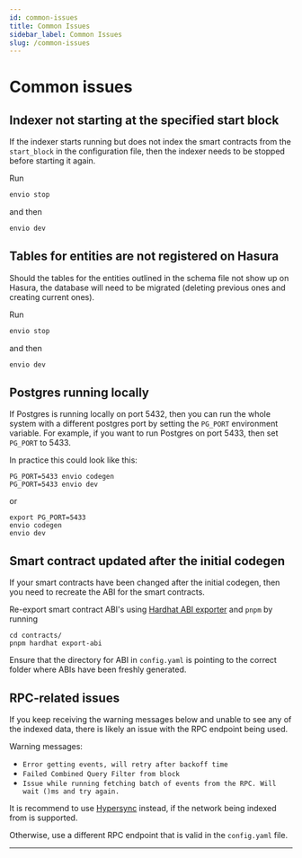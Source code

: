 ```yaml
---
id: common-issues
title: Common Issues
sidebar_label: Common Issues
slug: /common-issues
---
```


# Common issues

## Indexer not starting at the specified start block

If the indexer starts running but does not index the smart contracts from the `start_block` in the configuration file, then the indexer needs to be stopped before starting it again.

Run

```bash
envio stop
```

and then

```bash
envio dev
```

## Tables for entities are not registered on Hasura

Should the tables for the entities outlined in the schema file not show up on Hasura, the database will need to be migrated (deleting previous ones and creating current ones).

Run

```bash
envio stop
```

and then

```bash
envio dev
```

## Postgres running locally

If Postgres is running locally on port 5432, then you can run the whole system with a different postgres port by setting the `PG_PORT` environment variable. For example, if you want to run Postgres on port 5433, then set `PG_PORT` to 5433.

In practice this could look like this:

```
PG_PORT=5433 envio codegen
PG_PORT=5433 envio dev
```

or

```
export PG_PORT=5433
envio codegen
envio dev
```

## Smart contract updated after the initial codegen

If your smart contracts have been changed after the initial codegen, then you need to recreate the ABI for the smart contracts.

Re-export smart contract ABI's using [Hardhat ABI exporter](https://www.npmjs.com/package/hardhat-abi-exporter) and `pnpm` by running

```
cd contracts/
pnpm hardhat export-abi
```

Ensure that the directory for ABI in `config.yaml` is pointing to the correct folder where ABIs have been freshly generated.

## RPC-related issues

If you keep receiving the warning messages below and unable to see any of the indexed data, there is likely an issue with the RPC endpoint being used.

Warning messages:

- `Error getting events, will retry after backoff time`
- `Failed Combined Query Filter from block`
- `Issue while running fetching batch of events from the RPC. Will wait ()ms and try again.`

It is recommend to use [Hypersync](./hypersync.md) instead, if the network being indexed from is supported.

Otherwise, use a different RPC endpoint that is valid in the `config.yaml` file.

---
